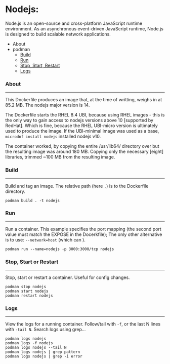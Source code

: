 # Nodejs:
Node.js is an open-source and cross-platform JavaScript runtime environment.  As an asynchronous event-driven JavaScript runtime, Node.js is designed to build scalable network applications.

- About
- podman
  - [Build](#build)
  - [Run](#run)
  - [Stop, Start, Restart](#stop-start-or-restart)
  - [Logs](#logs)

### About
---
This Dockerfile produces an image that, at the time of writting, weighs in at 85.2 MB.  The nodejs major version is 14.

The Dockerfile starts the RHEL 8.4 UBI, because using RHEL images - this is the only way to gain access to nodejs versions above 10 [supported by RedHat].  Which is fine, because the RHEL UBI-micro version is ultimately used to produce the image.  If the UBI-minimal image was used as a base, `microdnf install nodejs` installed nodejs v10.

The container worked, by copying the entire /usr/lib64/ directory over but the resulting image was around 180 MB.  Copying only the necessary [eight] libraries, trimmed ~100 MB from the resulting image.

### Build
---
Build and tag an image.  The relative path (here `.`) is to the Dockerfile directory.

```
podman build . -t nodejs
```

### Run
---
Run a container.  This example specifies the port mapping (the second port value must match the EXPOSE in the Docerkfile); The only other alternative is to use: `--network=host` (which can ).

```
podman run --name=nodejs -p 3000:3000/tcp nodejs
```

### Stop, Start or Restart
---
Stop, start or restart a container.  Useful for config changes.

```
podman stop nodejs
podman start nodejs
podman restart nodejs
```

### Logs
---
View the logs for a running container.  Follow/tail with `-f`, or the last N lines with `-tail N`.  Search logs using grep...

```
podman logs nodejs
podman logs -f nodejs
podman logs nodejs --tail N
podman logs nodejs | grep pattern
podman logs nodejs | grep -i error
```
